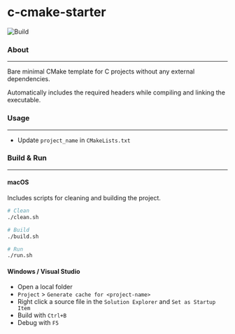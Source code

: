 # c-cmake-starter
![Build](https://github.com/rbento/c-cmake-starter/actions/workflows/cmake-multi-platform.yml/badge.svg)

### About
---

Bare minimal CMake template for C projects without any external dependencies.

Automatically includes the required headers while compiling and linking the executable.

### Usage
---

- Update `project_name` in `CMakeLists.txt`

### Build & Run
---

#### macOS

Includes scripts for cleaning and building the project.

```bash
# Clean
./clean.sh

# Build
./build.sh

# Run
./run.sh
```

#### Windows / Visual Studio

- Open a local folder
- `Project` > `Generate cache for <project-name>`
- Right click a source file in the `Solution Explorer` and `Set as Startup Item`
- Build with `Ctrl+B`
- Debug with `F5`

